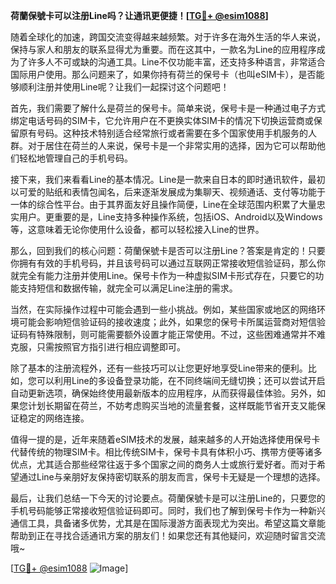**荷蘭保號卡可以注册Line吗？让通讯更便捷！[[TG💪+ @esim1088](https://t.me/s/esim1088)]**

随着全球化的加速，跨国交流变得越来越频繁。对于许多在海外生活的华人来说，保持与家人和朋友的联系显得尤为重要。而在这其中，一款名为Line的应用程序成为了许多人不可或缺的沟通工具。Line不仅功能丰富，还支持多种语言，非常适合国际用户使用。那么问题来了，如果你持有荷兰的保号卡（也叫eSIM卡），是否能够顺利注册并使用Line呢？让我们一起探讨这个问题吧！

首先，我们需要了解什么是荷兰的保号卡。简单来说，保号卡是一种通过电子方式绑定电话号码的SIM卡，它允许用户在不更换实体SIM卡的情况下切换运营商或保留原有号码。这种技术特别适合经常旅行或者需要在多个国家使用手机服务的人群。对于居住在荷兰的人来说，保号卡是一个非常实用的选择，因为它可以帮助他们轻松地管理自己的手机号码。

接下来，我们来看看Line的基本情况。Line是一款来自日本的即时通讯软件，最初以可爱的贴纸和表情包闻名，后来逐渐发展成为集聊天、视频通话、支付等功能于一体的综合性平台。由于其界面友好且操作简便，Line在全球范围内积累了大量忠实用户。更重要的是，Line支持多种操作系统，包括iOS、Android以及Windows等，这意味着无论你使用什么设备，都可以轻松接入Line的世界。

那么，回到我们的核心问题：荷蘭保號卡是否可以注册Line？答案是肯定的！只要你拥有有效的手机号码，并且该号码可以通过互联网正常接收短信验证码，那么你就完全有能力注册并使用Line。保号卡作为一种虚拟SIM卡形式存在，只要它的功能支持短信和数据传输，就完全可以满足Line注册的需求。

当然，在实际操作过程中可能会遇到一些小挑战。例如，某些国家或地区的网络环境可能会影响短信验证码的接收速度；此外，如果您的保号卡所属运营商对短信验证码有特殊限制，则可能需要额外设置才能正常使用。不过，这些困难通常并不难克服，只需按照官方指引进行相应调整即可。

除了基本的注册流程外，还有一些技巧可以让您更好地享受Line带来的便利。比如，您可以利用Line的多设备登录功能，在不同终端间无缝切换；还可以尝试开启自动更新选项，确保始终使用最新版本的应用程序，从而获得最佳体验。另外，如果您计划长期留在荷兰，不妨考虑购买当地的流量套餐，这样既能节省开支又能保证稳定的网络连接。

值得一提的是，近年来随着eSIM技术的发展，越来越多的人开始选择使用保号卡代替传统的物理SIM卡。相比传统SIM卡，保号卡具有体积小巧、携带方便等诸多优点，尤其适合那些经常往返于多个国家之间的商务人士或旅行爱好者。而对于希望通过Line与亲朋好友保持密切联系的朋友而言，保号卡无疑是一个理想的选择。

最后，让我们总结一下今天的讨论要点。荷蘭保號卡是可以注册Line的，只要您的手机号码能够正常接收短信验证码即可。同时，我们也了解到保号卡作为一种新兴通信工具，具备诸多优势，尤其是在国际漫游方面表现尤为突出。希望这篇文章能帮助到正在寻找合适通讯方案的朋友们！如果您还有其他疑问，欢迎随时留言交流哦~

[[TG💪+ @esim1088](https://t.me/s/esim1088) ![Image](https://i.postimg.cc/4NQfJmqS/Snipaste-2025-05-13-00-14-12.png)]